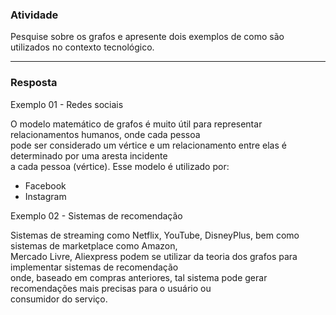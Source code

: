 ### Atividade  

Pesquise sobre os grafos e apresente dois exemplos de como são utilizados no contexto tecnológico.

---
### Resposta  

Exemplo 01 - Redes sociais  

O modelo matemático de grafos é muito útil para representar relacionamentos humanos, onde cada pessoa  
pode ser considerado um vértice e um relacionamento entre elas é determinado por uma aresta incidente  
a cada pessoa (vértice). Esse modelo é utilizado por:
- Facebook
- Instagram
&nbsp;  

Exemplo 02 - Sistemas de recomendação  

Sistemas de streaming como Netflix, YouTube, DisneyPlus, bem como sistemas de marketplace como Amazon,  
Mercado Livre, Aliexpress podem se utilizar da teoria dos grafos para implementar sistemas de recomendação  
onde, baseado em compras anteriores, tal sistema pode gerar recomendações mais precisas para o usuário ou  
consumidor do serviço.